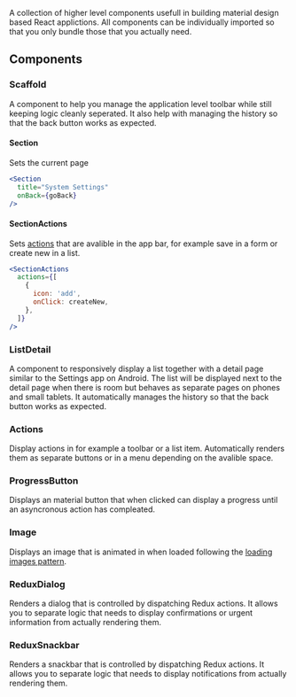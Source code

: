 A collection of higher level components usefull in building material design based React applictions.
All components can be individually imported so that you only bundle those that you actually need.

## Components

### Scaffold
A component to help you manage the application level toolbar while still keeping logic cleanly seperated. It also help
with managing the history so that the back button works as expected.

#### Section
Sets the current page

```jsx
<Section
  title="System Settings"
  onBack={goBack} 
/>
```

#### SectionActions
Sets [actions](#actions) that are avalible in the app bar, for example save in a form or create new in a list.

```jsx
<SectionActions
  actions={[
    {
      icon: 'add',
      onClick: createNew,
    },
  ]}
/>
```

### ListDetail
A component to responsively display a list together with a detail page similar to the Settings app on Android.
The list will be displayed next to the detail page when there is room but behaves as separate pages on 
phones and small tablets. It automatically manages the history so that the back button works as expected.

### Actions
Display actions in for example a toolbar or a list item. Automatically renders them as separate buttons
or in a menu depending on the avalible space.

### ProgressButton
Displays an material button that when clicked can display a progress until an asyncronous action has compleated.

### Image
Displays an image that is animated in when loaded following the [loading images pattern](https://material.io/guidelines/patterns/loading-images.html).

### ReduxDialog
Renders a dialog that is controlled by dispatching Redux actions. It allows you to separate logic that
needs to display confirmations or urgent information from actually rendering them.

### ReduxSnackbar
Renders a snackbar that is controlled by dispatching Redux actions. It allows you to separate logic that
needs to display notifications from actually rendering them.

